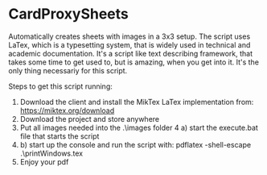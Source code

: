 # CardProxySheets
Automatically creates sheets with images in a 3x3 setup.
The script uses LaTex, which is a typesetting system, that is widely used in technical and academic documentation. It's a script like text describing framework, that takes some time to get used to, but is amazing, when you get into it. It's the only thing necessariy for this script.

Steps to get this script running:
  1. Download the client and install the MikTex LaTex implementation from: https://miktex.org/download
  2. Download the project and store anywhere
  3. Put all images needed into the  .\images folder
  4  a) start the execute.bat file that starts the script
  4. b) start up the console and run the script with: pdflatex -shell-escape .\printWindows.tex
  5. Enjoy your pdf
